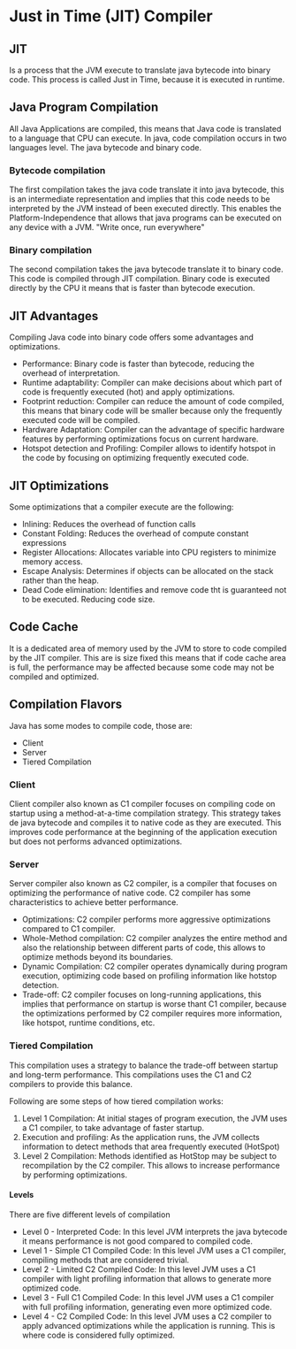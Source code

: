 # Just in Time (JIT) Compiler

## JIT

Is a process that the JVM execute to translate java bytecode into binary code. This process is called Just in Time, because it is executed in runtime.

## Java Program Compilation

All Java Applications are compiled, this means that Java code is translated to a language that CPU can execute. In java, code compilation occurs in two languages level. The java bytecode and binary code.

### Bytecode compilation
The first compilation takes the java code translate it into java bytecode, this is an intermediate representation and implies that this code needs to be interpreted by the JVM instead of been executed directly. This enables the Platform-Independence that allows that java programs can be executed on any device with a JVM. "Write once, run everywhere"

### Binary compilation
The second compilation takes the java bytecode translate it to binary code. This code is compiled through JIT compilation. Binary code is executed directly by the CPU it means that is faster than bytecode execution. 

## JIT Advantages

Compiling Java code into binary code offers some advantages and optimizations.

- Performance: Binary code is faster than bytecode, reducing the overhead of interpretation.
- Runtime adaptability: Compiler can make decisions about which part of code is frequently executed (hot) and apply optimizations.
- Footprint reduction: Compiler can reduce the amount of code compiled, this means that binary code will be smaller because only the frequently executed code will be compiled.
- Hardware Adaptation: Compiler can the advantage of specific hardware features by performing optimizations focus on current hardware.
- Hotspot detection and Profiling: Compiler allows to identify hotspot in the code by focusing on optimizing frequently executed code.


## JIT Optimizations

Some optimizations that a compiler execute are the following:

- Inlining: Reduces the overhead of function calls
- Constant Folding: Reduces the overhead of compute constant expressions
- Register Allocations: Allocates variable into CPU registers to minimize memory access.
- Escape Analysis: Determines if objects can be allocated on the stack rather than the heap.
- Dead Code elimination: Identifies and remove code tht is guaranteed not to be executed. Reducing code size.

## Code Cache

It is a dedicated area of memory used by the JVM to store to code compiled by the JIT compiler. This are is size fixed this means that if code cache area is full, the performance may be affected because some code may not be compiled and optimized.


## Compilation Flavors

Java has some modes to compile code, those are:

- Client
- Server
- Tiered Compilation

### Client

Client compiler also known as C1 compiler focuses on compiling code on startup using a method-at-a-time compilation strategy. This strategy takes de java bytecode and compiles it to native code as they are executed. This improves code performance at the beginning of the application execution but does not performs advanced optimizations.

### Server

Server compiler also known as C2 compiler, is a compiler that focuses on optimizing the performance of native code. C2 compiler has some characteristics to achieve better performance.

- Optimizations: C2 compiler performs more aggressive optimizations compared to C1 compiler.
- Whole-Method compilation: C2 compiler analyzes the entire method and also the relationship between different parts of code, this allows to optimize methods beyond its boundaries.
- Dynamic Compilation: C2 compiler operates dynamically during program execution, optimizing code based on profiling information like hotstop detection.
- Trade-off: C2 compiler focuses on long-running applications, this implies that performance on startup is worse thant C1 compiler, because the optimizations performed by C2 compiler requires more information, like hotspot, runtime conditions, etc.

### Tiered Compilation

This compilation uses a strategy to balance the trade-off between startup and long-term performance. This compilations uses the C1 and C2 compilers to provide this balance.

Following are some steps of how tiered compilation works:
1. Level 1 Compilation:  At initial stages of program execution, the JVM uses a C1 compiler, to take advantage of faster startup.
2. Execution and profiling: As the application runs, the JVM collects information to detect methods that area frequently executed (HotSpot)
3. Level 2 Compilation: Methods identified as HotStop may be subject to recompilation by the C2 compiler. This allows to increase performance by performing optimizations.

#### Levels

There are five different levels of compilation

- Level 0 - Interpreted Code: In this level JVM interprets the java bytecode it means performance is not good compared to compiled code.
- Level 1 - Simple C1 Compiled Code: In this level JVM uses a C1 compiler, compiling methods that are considered trivial. 
- Level 2 - Limited C2 Compiled Code: In this level JVM uses a C1 compiler with light profiling information that allows to generate more optimized code.
-  Level 3 - Full C1 Compiled Code: In this level JVM uses a C1 compiler with full profiling information, generating even more optimized code.
- Level 4 - C2 Compiled Code: In this level JVM uses a C2 compiler to apply advanced optimizations while the application is running. This is where code is considered fully optimized. 
